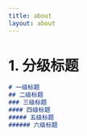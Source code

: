 ```yaml
---
title: about
layout: about
---
```


# 1. 分级标题  
```markdown
# 一级标题
## 二级标题
### 三级标题
#### 四级标题
##### 五级标题
###### 六级标题




